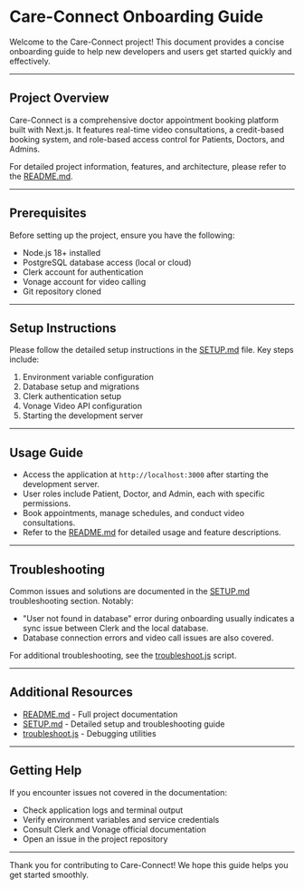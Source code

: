 # Care-Connect Onboarding Guide

Welcome to the Care-Connect project! This document provides a concise onboarding guide to help new developers and users get started quickly and effectively.

---

## Project Overview

Care-Connect is a comprehensive doctor appointment booking platform built with Next.js. It features real-time video consultations, a credit-based booking system, and role-based access control for Patients, Doctors, and Admins.

For detailed project information, features, and architecture, please refer to the [README.md](./README.md).

---

## Prerequisites

Before setting up the project, ensure you have the following:

- Node.js 18+ installed
- PostgreSQL database access (local or cloud)
- Clerk account for authentication
- Vonage account for video calling
- Git repository cloned

---

## Setup Instructions

Please follow the detailed setup instructions in the [SETUP.md](./SETUP.md) file. Key steps include:

1. Environment variable configuration
2. Database setup and migrations
3. Clerk authentication setup
4. Vonage Video API configuration
5. Starting the development server

---

## Usage Guide

- Access the application at `http://localhost:3000` after starting the development server.
- User roles include Patient, Doctor, and Admin, each with specific permissions.
- Book appointments, manage schedules, and conduct video consultations.
- Refer to the [README.md](./README.md) for detailed usage and feature descriptions.

---

## Troubleshooting

Common issues and solutions are documented in the [SETUP.md](./SETUP.md) troubleshooting section. Notably:

- "User not found in database" error during onboarding usually indicates a sync issue between Clerk and the local database.
- Database connection errors and video call issues are also covered.

For additional troubleshooting, see the [troubleshoot.js](./troubleshoot.js) script.

---

## Additional Resources

- [README.md](./README.md) - Full project documentation
- [SETUP.md](./SETUP.md) - Detailed setup and troubleshooting guide
- [troubleshoot.js](./troubleshoot.js) - Debugging utilities

---

## Getting Help

If you encounter issues not covered in the documentation:

- Check application logs and terminal output
- Verify environment variables and service credentials
- Consult Clerk and Vonage official documentation
- Open an issue in the project repository

---

Thank you for contributing to Care-Connect! We hope this guide helps you get started smoothly.
